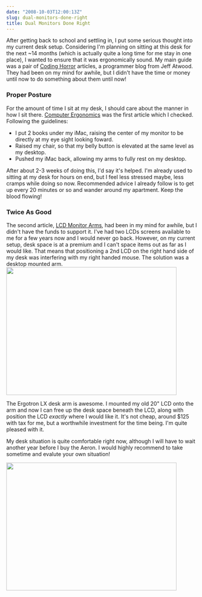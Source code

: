 ```yaml
---
date: "2008-10-03T12:00:13Z"
slug: dual-monitors-done-right
title: Dual Monitors Done Right
---
```


After getting back to school and settling in, I put some serious thought into my
current desk setup. Considering I'm planning on sitting at this desk for the
next ~14 months (which is actually quite a long time for me stay in one place),
I wanted to ensure that it was ergonomically sound. My main guide was a pair of
<a title="http://www.codinghorror.com/blog/"
href="http://www.codinghorror.com/blog/" target="_blank">Coding Horror</a>
articles, a programmer blog from <span class="description">Jeff Atwood. They had
been on my mind for awhile, but I didn't have the time or money until now to do
something about them until now!</span>

### Proper Posture

For the amount of time I sit at my desk, I should care about the manner in how I
sit there. <a title="http://www.codinghorror.com/blog/archives/000938.html"
href="http://www.codinghorror.com/blog/archives/000938.html"
target="_blank">Computer Ergonomics</a> was the first article which I checked.
Following the guidelines:

- I put 2 books under my iMac, raising the center of my monitor to be directly
  at my eye sight looking foward.
- Raised my chair, so that my belly button is elevated at the same level as my
  desktop.
- Pushed my iMac back, allowing my arms to fully rest on my desktop.

After about 2-3 weeks of doing this, I'd say it's helped. I'm already used to
sitting at my desk for hours on end, but I feel less stressed maybe, less cramps
while doing so now. Recommended advice I already follow is to get up every 20
minutes or so and wander around my apartment. Keep the blood flowing!

### Twice As Good

The second article, <a
title="http://www.codinghorror.com/blog/archives/000959.html"
href="http://www.codinghorror.com/blog/archives/000959.html" target="_blank">LCD Monitor
Arms</a>, had been in my mind for awhile, but I didn't have the funds to support
it. I've had two LCDs screens available to me for a few years now and I would
never go back. However, on my current setup, desk space is at a premium and I
can't space items out as far as I would like. That means that positioning a 2nd
LCD on the right hand side of my desk was interfering with my right handed
mouse. The solution was a desktop mounted arm. <a rel="attachment wp-image-133"
href="http://www.thebehrensventure.com/wp-content/uploads/2008/09/img_0080.jpg"><img
class="aligncenter size-medium wp-image-133" title="img_0080"
src="http://www.thebehrensventure.com/wp-content/uploads/2008/09/img_0080-450x337.jpg"
alt="" width="450" height="337" /></a>

The Ergotron LX desk arm is awesome. I mounted my old 20" LCD onto the arm and
now I can free up the desk space beneath the LCD, along with position the LCD
<em>exactly</em> where I would like it. It's not cheap, around $125 with tax for
me, but a worthwhile investment for the time being. I'm quite pleased with it.

My desk situation is quite comfortable right now, although I will have to wait
another year before I buy the Aeron. I would highly recommend to take sometime
and evalute your own situation!

<a rel="attachment wp-image-133"
href="http://www.thebehrensventure.com/wp-content/uploads/2008/09/img_0079.jpg"><img
class="aligncenter size-medium wp-image-132" title="img_0079"
src="http://www.thebehrensventure.com/wp-content/uploads/2008/09/img_0079-450x337.jpg"
alt="" width="450" height="337" /></a>
